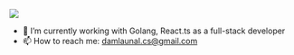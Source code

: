 
![](https://tenor.com/view/hello-gif-18429400.gif)



 - 🔭 I’m currently working with Golang, React.ts as a full-stack developer 
 - 📫 How to reach me: damlaunal.cs@gmail.com





<!--
**damla-unal/damla-unal** is a ✨ _special_ ✨ repository because its `README.md` (this file) appears on your GitHub profile.

Here are some ideas to get you started:


- 🌱 I’m currently learning ...
- 👯 I’m looking to collaborate on ...
- 🤔 I’m looking for help with ...
- 💬 Ask me about ...
- 📫 How to reach me: ...
- 😄 Pronouns: ...
- ⚡ Fun fact: ...
-->
